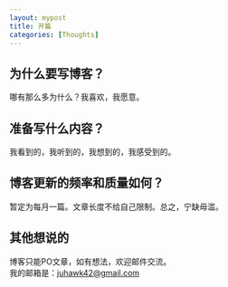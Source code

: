 ```yaml
---
layout: mypost
title: 开篇
categories: [Thoughts]
---
```


## 为什么要写博客？
哪有那么多为什么？我喜欢，我愿意。

## 准备写什么内容？
我看到的，我听到的，我想到的，我感受到的。

## 博客更新的频率和质量如何？
暂定为每月一篇。文章长度不给自己限制。总之，宁缺毋滥。

## 其他想说的
博客只能PO文章，如有想法，欢迎邮件交流。  
我的邮箱是：juhawk42@gmail.com
